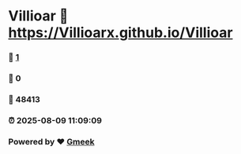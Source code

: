 # Villioar :link: https://Villioarx.github.io/Villioar 
### :page_facing_up: [1](https://Villioarx.github.io/Villioar/tag.html) 
### :speech_balloon: 0 
### :hibiscus: 48413 
### :alarm_clock: 2025-08-09 11:09:09 
### Powered by :heart: [Gmeek](https://github.com/Meekdai/Gmeek)
